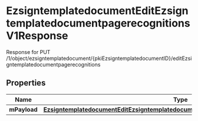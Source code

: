 

# EzsigntemplatedocumentEditEzsigntemplatedocumentpagerecognitionsV1Response

Response for PUT /1/object/ezsigntemplatedocument/{pkiEzsigntemplatedocumentID}/editEzsigntemplatedocumentpagerecognitions

## Properties

| Name | Type | Description | Notes |
|------------ | ------------- | ------------- | -------------|
|**mPayload** | [**EzsigntemplatedocumentEditEzsigntemplatedocumentpagerecognitionsV1ResponseMPayload**](EzsigntemplatedocumentEditEzsigntemplatedocumentpagerecognitionsV1ResponseMPayload.md) |  |  |




